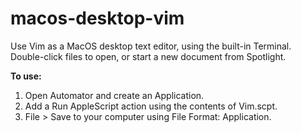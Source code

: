 # macos-desktop-vim
Use Vim as a MacOS desktop text editor, using the built-in Terminal. Double-click files to open, or start a new document from Spotlight.

**To use:**
1. Open Automator and create an Application.
2. Add a Run AppleScript action using the contents of Vim.scpt.
3. File > Save to your computer using File Format: Application.
